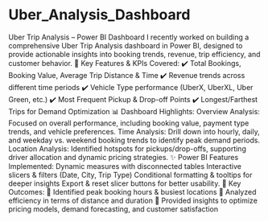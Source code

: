 # Uber_Analysis_Dashboard
Uber Trip Analysis – Power BI Dashboard
I recently worked on building a comprehensive Uber Trip Analysis dashboard in Power BI, designed to provide actionable insights into booking trends, revenue, trip efficiency, and customer behavior.
🔑 Key Features & KPIs Covered:
 ✔️ Total Bookings, Booking Value, Average Trip Distance & Time
 ✔️ Revenue trends across different time periods
 ✔️ Vehicle Type performance (UberX, UberXL, Uber Green, etc.)
 ✔️ Most Frequent Pickup & Drop-off Points
 ✔️ Longest/Farthest Trips for Demand Optimization
📊 Dashboard Highlights:
Overview Analysis: Focused on overall performance, including booking value, payment type trends, and vehicle preferences.
Time Analysis: Drill down into hourly, daily, and weekday vs. weekend booking trends to identify peak demand periods.
Location Analysis: Identified hotspots for pickups/drop-offs, supporting driver allocation and dynamic pricing strategies.
✨ Power BI Features Implemented:
Dynamic measures with disconnected tables
Interactive slicers & filters (Date, City, Trip Type)
Conditional formatting & tooltips for deeper insights
Export & reset slicer buttons for better usability.
📌 Key Outcomes:
 🔹 Identified peak booking hours & busiest locations
 🔹 Analyzed efficiency in terms of distance and duration
 🔹 Provided insights to optimize pricing models, demand forecasting, and customer satisfaction

